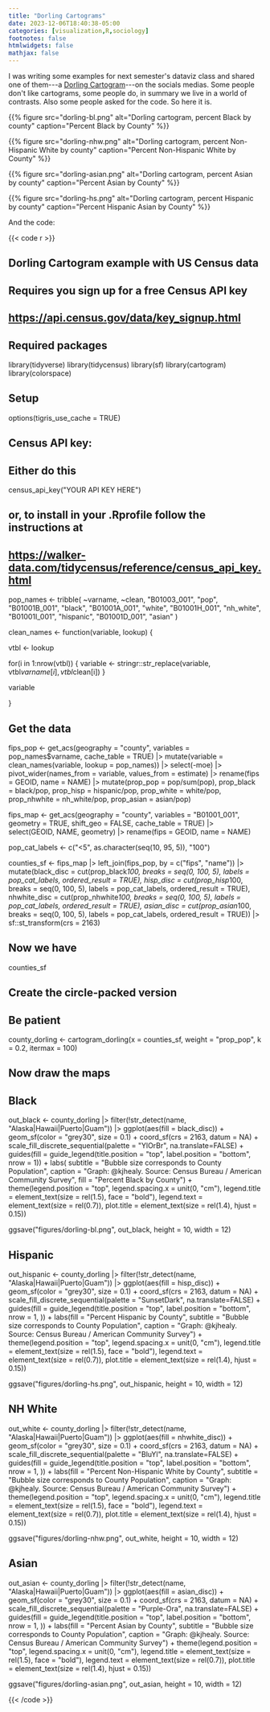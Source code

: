 ```yaml
---
title: "Dorling Cartograms"
date: 2023-12-06T18:40:38-05:00
categories: [visualization,R,sociology]
footnotes: false
htmlwidgets: false
mathjax: false
---
```


I was writing some examples for next semester's dataviz class and shared one of them---a [Dorling Cartogram](https://www.arcgis.com/home/item.html?id=b686a7679cb747e9825d1d1bb6b26046)---on the socials medias. Some people don't like cartograms, some people do, in summary we live in a world of contrasts. Also some people asked for the code. So here it is.


{{% figure src="dorling-bl.png" alt="Dorling cartogram, percent Black by county" caption="Percent Black by County" %}}

{{% figure src="dorling-nhw.png" alt="Dorling cartogram, percent Non-Hispanic White by county" caption="Percent Non-Hispanic White by County" %}}

{{% figure src="dorling-asian.png" alt="Dorling cartogram, percent Asian by county" caption="Percent Asian by County" %}}

{{% figure src="dorling-hs.png" alt="Dorling cartogram, percent Hispanic by county" caption="Percent Hispanic Asian by County" %}}

And the code:

{{< code r >}}

## Dorling Cartogram example with US Census data
## Requires you sign up for a free Census API key
## https://api.census.gov/data/key_signup.html

## Required packages
library(tidyverse)
library(tidycensus)
library(sf)
library(cartogram)
library(colorspace)

## Setup
options(tigris_use_cache = TRUE)

## Census API key:
## Either do this
census_api_key("YOUR API KEY HERE")
## or, to install in your .Rprofile follow the instructions at
## https://walker-data.com/tidycensus/reference/census_api_key.html

pop_names <- tribble(
  ~varname, ~clean,
  "B01003_001", "pop",
  "B01001B_001", "black",
  "B01001A_001", "white",
  "B01001H_001", "nh_white",
  "B01001I_001", "hispanic",
  "B01001D_001", "asian"
)

clean_names <- function(variable, lookup) {

  vtbl <- lookup

  for(i in 1:nrow(vtbl)) {
    variable <- stringr::str_replace(variable,
                                     vtbl$varname[i],
                                     vtbl$clean[i])
  }

  variable

}


## Get the data
fips_pop <- get_acs(geography = "county",
                    variables = pop_names$varname,
                    cache_table = TRUE) |>
  mutate(variable = clean_names(variable, lookup = pop_names)) |>
  select(-moe) |>
  pivot_wider(names_from = variable, values_from = estimate) |>
  rename(fips = GEOID, name = NAME) |>
  mutate(prop_pop = pop/sum(pop),
         prop_black = black/pop,
         prop_hisp = hispanic/pop,
         prop_white = white/pop,
         prop_nhwhite = nh_white/pop,
         prop_asian = asian/pop)

fips_map <- get_acs(geography = "county",
                    variables = "B01001_001",
                    geometry = TRUE,
                    shift_geo = FALSE,
                    cache_table = TRUE) |>
  select(GEOID, NAME, geometry) |>
  rename(fips = GEOID, name = NAME)


pop_cat_labels <- c("<5", as.character(seq(10, 95, 5)), "100")

counties_sf <- fips_map |>
  left_join(fips_pop, by = c("fips", "name")) |>
  mutate(black_disc = cut(prop_black*100,
                          breaks = seq(0, 100, 5),
                          labels = pop_cat_labels,
                          ordered_result = TRUE),
         hisp_disc = cut(prop_hisp*100,
                         breaks = seq(0, 100, 5),
                         labels = pop_cat_labels,
                         ordered_result = TRUE),
         nhwhite_disc = cut(prop_nhwhite*100,
                            breaks = seq(0, 100, 5),
                            labels = pop_cat_labels,
                            ordered_result = TRUE),
         asian_disc = cut(prop_asian*100,
                          breaks = seq(0, 100, 5),
                          labels = pop_cat_labels,
                          ordered_result = TRUE)) |>
  sf::st_transform(crs = 2163)


## Now we have
counties_sf

## Create the circle-packed version
## Be patient
county_dorling <- cartogram_dorling(x = counties_sf,
                                    weight = "prop_pop",
                                    k = 0.2, itermax = 100)


## Now draw the maps

## Black
out_black <- county_dorling |>
  filter(!str_detect(name, "Alaska|Hawaii|Puerto|Guam")) |>
  ggplot(aes(fill = black_disc)) +
  geom_sf(color = "grey30", size = 0.1) +
  coord_sf(crs = 2163, datum = NA) +
  scale_fill_discrete_sequential(palette = "YlOrBr",
                                 na.translate=FALSE) +
  guides(fill = guide_legend(title.position = "top",
                             label.position = "bottom",
                             nrow = 1)) +
  labs(
    subtitle = "Bubble size corresponds to County Population",
    caption = "Graph: @kjhealy. Source: Census Bureau / American Community Survey",
    fill = "Percent Black by County") +
  theme(legend.position = "top",
        legend.spacing.x = unit(0, "cm"),
        legend.title = element_text(size = rel(1.5), face = "bold"),
        legend.text = element_text(size = rel(0.7)),
        plot.title = element_text(size = rel(1.4), hjust = 0.15))

ggsave("figures/dorling-bl.png", out_black, height = 10, width = 12)

## Hispanic
out_hispanic <- county_dorling |>
  filter(!str_detect(name, "Alaska|Hawaii|Puerto|Guam")) |>
  ggplot(aes(fill = hisp_disc)) +
  geom_sf(color = "grey30", size = 0.1) +
  coord_sf(crs = 2163, datum = NA) +
  scale_fill_discrete_sequential(palette = "SunsetDark", na.translate=FALSE) +
  guides(fill = guide_legend(title.position = "top",
                             label.position = "bottom",
                             nrow = 1,
  )) +
  labs(fill = "Percent Hispanic by County",
       subtitle = "Bubble size corresponds to County Population",
       caption = "Graph: @kjhealy. Source: Census Bureau / American Community Survey") +
  theme(legend.position = "top",
        legend.spacing.x = unit(0, "cm"),
        legend.title = element_text(size = rel(1.5), face = "bold"),
        legend.text = element_text(size = rel(0.7)),
        plot.title = element_text(size = rel(1.4), hjust = 0.15))

ggsave("figures/dorling-hs.png", out_hispanic, height = 10, width = 12)

## NH White
out_white <- county_dorling |>
  filter(!str_detect(name, "Alaska|Hawaii|Puerto|Guam")) |>
  ggplot(aes(fill = nhwhite_disc)) +
  geom_sf(color = "grey30", size = 0.1) +
  coord_sf(crs = 2163, datum = NA) +
  scale_fill_discrete_sequential(palette = "BluYl", na.translate=FALSE) +
  guides(fill = guide_legend(title.position = "top",
                             label.position = "bottom",
                             nrow = 1,
  )) +
  labs(fill = "Percent Non-Hispanic White by County",
       subtitle = "Bubble size corresponds to County Population",
       caption = "Graph: @kjhealy. Source: Census Bureau / American Community Survey") +
  theme(legend.position = "top",
        legend.spacing.x = unit(0, "cm"),
        legend.title = element_text(size = rel(1.5), face = "bold"),
        legend.text = element_text(size = rel(0.7)),
        plot.title = element_text(size = rel(1.4), hjust = 0.15))

ggsave("figures/dorling-nhw.png", out_white, height = 10, width = 12)

## Asian
out_asian <- county_dorling |>
  filter(!str_detect(name, "Alaska|Hawaii|Puerto|Guam")) |>
  ggplot(aes(fill = asian_disc)) +
  geom_sf(color = "grey30", size = 0.1) +
  coord_sf(crs = 2163, datum = NA) +
  scale_fill_discrete_sequential(palette = "Purple-Ora", na.translate=FALSE) +
  guides(fill = guide_legend(title.position = "top",
                             label.position = "bottom",
                             nrow = 1,
  )) +
  labs(fill = "Percent Asian by County",
       subtitle = "Bubble size corresponds to County Population",
       caption = "Graph: @kjhealy. Source: Census Bureau / American Community Survey") +
  theme(legend.position = "top",
        legend.spacing.x = unit(0, "cm"),
        legend.title = element_text(size = rel(1.5), face = "bold"),
        legend.text = element_text(size = rel(0.7)),
        plot.title = element_text(size = rel(1.4), hjust = 0.15))

ggsave("figures/dorling-asian.png", out_asian, height = 10, width = 12)

{{< /code >}}
